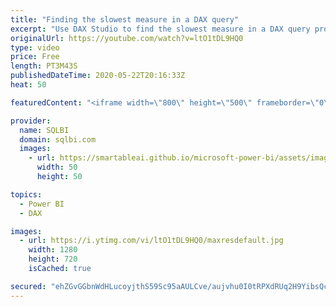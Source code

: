 ```yaml
---
title: "Finding the slowest measure in a DAX query"
excerpt: "Use DAX Studio to find the slowest measure in a DAX query produced by a Power BI report. How to learn DAX: https://www.sqlbi.com/guides/dax/ DAX Studio: https://daxstudio.org/"
originalUrl: https://youtube.com/watch?v=ltO1tDL9HQ0
type: video
price: Free
length: PT3M43S
publishedDateTime: 2020-05-22T20:16:33Z
heat: 50

featuredContent: "<iframe width=\"800\" height=\"500\" frameborder=\"0\" src=\"https://www.youtube.com/embed/ltO1tDL9HQ0\" allow=\"accelerometer; autoplay; encrypted-media; gyroscope; picture-in-picture\" allowfullscreen></iframe>"

provider:
  name: SQLBI
  domain: sqlbi.com
  images:
    - url: https://smartableai.github.io/microsoft-power-bi/assets/images/organizations/sqlbi.com-50x50.jpg
      width: 50
      height: 50

topics:
  - Power BI
  - DAX

images:
  - url: https://i.ytimg.com/vi/ltO1tDL9HQ0/maxresdefault.jpg
    width: 1280
    height: 720
    isCached: true

secured: "ehZGvGGbnWdHLucoyjthS59Sc95aAULCve/aujvhu0I0tRPXdRUq2H9YibsQcydlZx0CiShE24yzRrvR+5PiS5BcmGtP42r0hNsUh9S8hn7YocNJVnR7FIn4YEndBMucH0DWg8t5H5Ru0arZubeCuRC4FOe2ULIsYg6xgiioyqhPcj76ylpNSFx0F9+2BE+k3Zt+ygHDpEmwXkUSv5ld/RJ2qk4sVZ9UpUOlgUmR5U/38uMTwba+PC6VdLy/45yya5TO2e+PEhXRbQjs1V4+4DdVhEKcFVPAQEa8NSte9wMsbkMRT6csITF2i+nJ5CrK1s6lDCt/UtEvpsPBGJgfZb8ZLJl0nVujY1BJkU8dUM7z59127h/AbSPdYCbqLfMfNC+uCUhJleGmlYtfT3q/WrRncV+dRvL72L7+Y3m+OvA=;MExRI8njGL9SS1WisluJbA=="
---
```


